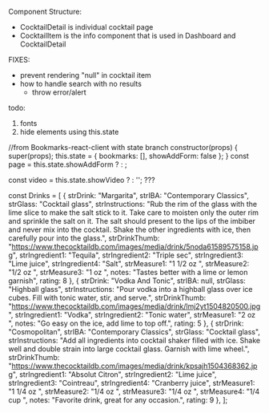 Component Structure:
- CocktailDetail is individual cocktail page
- CocktailItem is the info component that is used in Dashboard and CocktailDetail

FIXES:
- prevent rendering "null" in cocktail item
- how to handle search with no results
  - throw error/alert

todo: 
1. fonts
2. hide elements using this.state

//from Bookmarks-react-client with state branch
constructor(props) {
    super(props);
    this.state = {
      bookmarks: [],
      showAddForm: false
    };
  }
const page = this.state.showAddForm
          ? <AddBookmark />
          : <BookmarkApp bookmarks={this.state.bookmarks}/>; 

const video = this.state.showVideo ? <ReactVideo/> : '';  ???





const Drinks = [
  {
    strDrink: "Margarita",
    strIBA: "Contemporary Classics",
    strGlass: "Cocktail glass",
    strInstructions:
      "Rub the rim of the glass with the lime slice to make the salt stick to it. Take care to moisten only the outer rim and sprinkle the salt on it. The salt should present to the lips of the imbiber and never mix into the cocktail. Shake the other ingredients with ice, then carefully pour into the glass.",
    strDrinkThumb:
      "https://www.thecocktaildb.com/images/media/drink/5noda61589575158.jpg",
    strIngredient1: "Tequila",
    strIngredient2: "Triple sec",
    strIngredient3: "Lime juice",
    strIngredient4: "Salt",
    strMeasure1: "1 1/2 oz ",
    strMeasure2: "1/2 oz ",
    strMeasure3: "1 oz ",
    notes: "Tastes better with a lime or lemon garnish",
    rating: 8
  },
  {
    strDrink: "Vodka And Tonic",
    strIBA: null,
    strGlass: "Highball glass",
    strInstructions:
      "Pour vodka into a highball glass over ice cubes. Fill with tonic water, stir, and serve.",
    strDrinkThumb:
      "https://www.thecocktaildb.com/images/media/drink/lmj2yt1504820500.jpg",
    strIngredient1: "Vodka",
    strIngredient2: "Tonic water",
    strMeasure1: "2 oz ",
    notes: "Go easy on the ice, add lime to top off.",
    rating: 5
  },
  {
    strDrink: "Cosmopolitan",
    strIBA: "Contemporary Classics",
    strGlass: "Cocktail glass",
    strInstructions:
      "Add all ingredients into cocktail shaker filled with ice. Shake well and double strain into large cocktail glass. Garnish with lime wheel.",
    strDrinkThumb:
      "https://www.thecocktaildb.com/images/media/drink/kpsajh1504368362.jpg",
    strIngredient1: "Absolut Citron",
    strIngredient2: "Lime juice",
    strIngredient3: "Cointreau",
    strIngredient4: "Cranberry juice",
    strMeasure1: "1 1/4 oz ",
    strMeasure2: "1/4 oz ",
    strMeasure3: "1/4 oz ",
    strMeasure4: "1/4 cup ",
    notes: "Favorite drink, great for any occasion.",
    rating: 9
  },
];